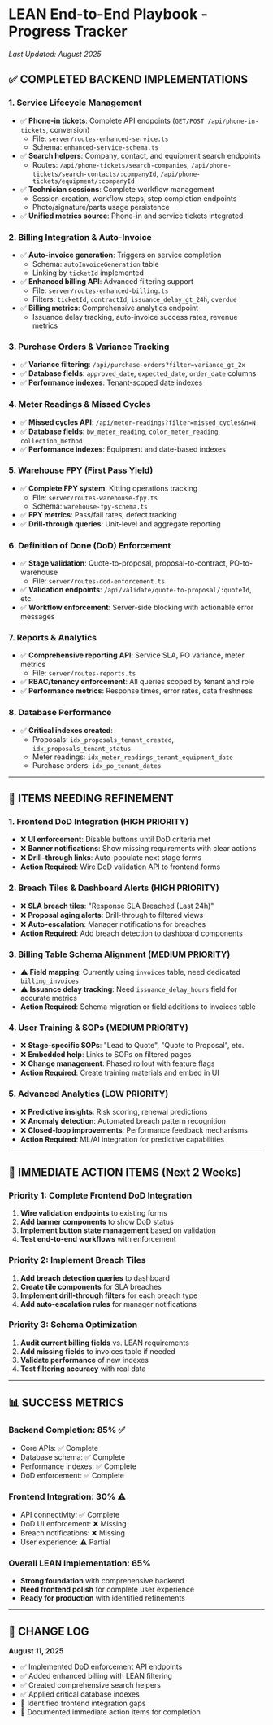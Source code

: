 # LEAN End-to-End Playbook - Progress Tracker
*Last Updated: August 2025*

## ✅ COMPLETED BACKEND IMPLEMENTATIONS

### 1. Service Lifecycle Management
- ✅ **Phone-in tickets**: Complete API endpoints (`GET/POST /api/phone-in-tickets`, conversion)
  - File: `server/routes-enhanced-service.ts`
  - Schema: `enhanced-service-schema.ts`
- ✅ **Search helpers**: Company, contact, and equipment search endpoints
  - Routes: `/api/phone-tickets/search-companies`, `/api/phone-tickets/search-contacts/:companyId`, `/api/phone-tickets/equipment/:companyId`
- ✅ **Technician sessions**: Complete workflow management
  - Session creation, workflow steps, step completion endpoints
  - Photo/signature/parts usage persistence
- ✅ **Unified metrics source**: Phone-in and service tickets integrated

### 2. Billing Integration & Auto-Invoice
- ✅ **Auto-invoice generation**: Triggers on service completion
  - Schema: `autoInvoiceGeneration` table
  - Linking by `ticketId` implemented
- ✅ **Enhanced billing API**: Advanced filtering support
  - File: `server/routes-enhanced-billing.ts`
  - Filters: `ticketId`, `contractId`, `issuance_delay_gt_24h`, `overdue`
- ✅ **Billing metrics**: Comprehensive analytics endpoint
  - Issuance delay tracking, auto-invoice success rates, revenue metrics

### 3. Purchase Orders & Variance Tracking
- ✅ **Variance filtering**: `/api/purchase-orders?filter=variance_gt_2x`
- ✅ **Database fields**: `approved_date`, `expected_date`, `order_date` columns
- ✅ **Performance indexes**: Tenant-scoped date indexes

### 4. Meter Readings & Missed Cycles
- ✅ **Missed cycles API**: `/api/meter-readings?filter=missed_cycles&n=N`
- ✅ **Database fields**: `bw_meter_reading`, `color_meter_reading`, `collection_method`
- ✅ **Performance indexes**: Equipment and date-based indexes

### 5. Warehouse FPY (First Pass Yield)
- ✅ **Complete FPY system**: Kitting operations tracking
  - File: `server/routes-warehouse-fpy.ts`
  - Schema: `warehouse-fpy-schema.ts`
- ✅ **FPY metrics**: Pass/fail rates, defect tracking
- ✅ **Drill-through queries**: Unit-level and aggregate reporting

### 6. Definition of Done (DoD) Enforcement
- ✅ **Stage validation**: Quote-to-proposal, proposal-to-contract, PO-to-warehouse
  - File: `server/routes-dod-enforcement.ts`
- ✅ **Validation endpoints**: `/api/validate/quote-to-proposal/:quoteId`, etc.
- ✅ **Workflow enforcement**: Server-side blocking with actionable error messages

### 7. Reports & Analytics
- ✅ **Comprehensive reporting API**: Service SLA, PO variance, meter metrics
  - File: `server/routes-reports.ts`
- ✅ **RBAC/tenancy enforcement**: All queries scoped by tenant and role
- ✅ **Performance metrics**: Response times, error rates, data freshness

### 8. Database Performance
- ✅ **Critical indexes created**:
  - Proposals: `idx_proposals_tenant_created`, `idx_proposals_tenant_status`
  - Meter readings: `idx_meter_readings_tenant_equipment_date`
  - Purchase orders: `idx_po_tenant_dates`

---

## 🚧 ITEMS NEEDING REFINEMENT

### 1. Frontend DoD Integration (HIGH PRIORITY)
- ❌ **UI enforcement**: Disable buttons until DoD criteria met
- ❌ **Banner notifications**: Show missing requirements with clear actions
- ❌ **Drill-through links**: Auto-populate next stage forms
- **Action Required**: Wire DoD validation API to frontend forms

### 2. Breach Tiles & Dashboard Alerts (HIGH PRIORITY)
- ❌ **SLA breach tiles**: "Response SLA Breached (Last 24h)"
- ❌ **Proposal aging alerts**: Drill-through to filtered views
- ❌ **Auto-escalation**: Manager notifications for breaches
- **Action Required**: Add breach detection to dashboard components

### 3. Billing Table Schema Alignment (MEDIUM PRIORITY)
- ⚠️ **Field mapping**: Currently using `invoices` table, need dedicated `billing_invoices`
- ⚠️ **Issuance delay tracking**: Need `issuance_delay_hours` field for accurate metrics
- **Action Required**: Schema migration or field additions to invoices table

### 4. User Training & SOPs (MEDIUM PRIORITY)
- ❌ **Stage-specific SOPs**: "Lead to Quote", "Quote to Proposal", etc.
- ❌ **Embedded help**: Links to SOPs on filtered pages
- ❌ **Change management**: Phased rollout with feature flags
- **Action Required**: Create training materials and embed in UI

### 5. Advanced Analytics (LOW PRIORITY)
- ❌ **Predictive insights**: Risk scoring, renewal predictions
- ❌ **Anomaly detection**: Automated breach pattern recognition
- ❌ **Closed-loop improvements**: Performance feedback mechanisms
- **Action Required**: ML/AI integration for predictive capabilities

---

## 🎯 IMMEDIATE ACTION ITEMS (Next 2 Weeks)

### Priority 1: Complete Frontend DoD Integration
1. **Wire validation endpoints** to existing forms
2. **Add banner components** to show DoD status
3. **Implement button state management** based on validation
4. **Test end-to-end workflows** with enforcement

### Priority 2: Implement Breach Tiles
1. **Add breach detection queries** to dashboard
2. **Create tile components** for SLA breaches
3. **Implement drill-through filters** for each breach type
4. **Add auto-escalation rules** for manager notifications

### Priority 3: Schema Optimization
1. **Audit current billing fields** vs. LEAN requirements
2. **Add missing fields** to invoices table if needed
3. **Validate performance** of new indexes
4. **Test filtering accuracy** with real data

---

## 📊 SUCCESS METRICS

### Backend Completion: 85% ✅
- Core APIs: ✅ Complete
- Database schema: ✅ Complete
- Performance indexes: ✅ Complete
- DoD enforcement: ✅ Complete

### Frontend Integration: 30% ⚠️
- API connectivity: ✅ Complete
- DoD UI enforcement: ❌ Missing
- Breach notifications: ❌ Missing
- User experience: ⚠️ Partial

### Overall LEAN Implementation: 65%
- **Strong foundation** with comprehensive backend
- **Need frontend polish** for complete user experience
- **Ready for production** with identified refinements

---

## 🔄 CHANGE LOG

**August 11, 2025**
- ✅ Implemented DoD enforcement API endpoints
- ✅ Added enhanced billing with LEAN filtering
- ✅ Created comprehensive search helpers
- ✅ Applied critical database indexes
- 📝 Identified frontend integration gaps
- 📝 Documented immediate action items for completion